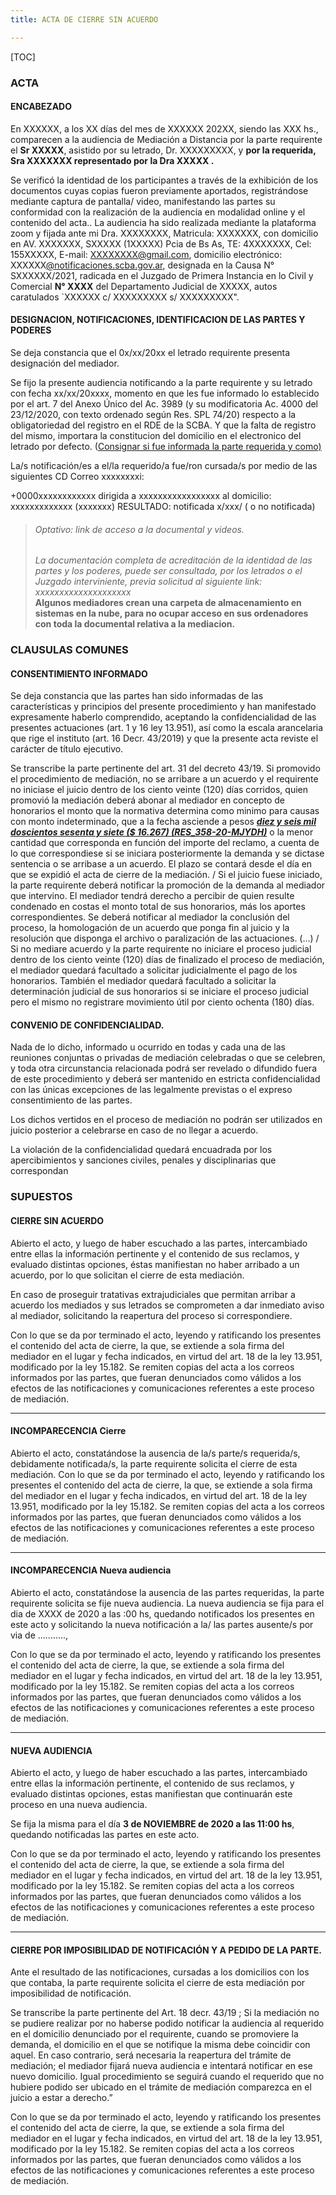 ```yaml
---
title: ACTA DE CIERRE SIN ACUERDO

---
```

[TOC]

### ACTA

#### ENCABEZADO

En XXXXXX, a los XX días del mes de XXXXXX 202XX, siendo las XXX hs., comparecen a la audiencia de Mediación a Distancia por la parte requirente el **Sr XXXXX**, asistido por su letrado, Dr. XXXXXXXXX, y **por la requerida, Sra XXXXXXX  representado por la Dra XXXXX .**

Se verificó la identidad de los participantes a través de la exhibición de los documentos cuyas copias fueron previamente aportados, registrándose mediante captura de pantalla/ video, manifestando las partes su conformidad con la realización de la audiencia en modalidad online y el contenido del acta.. La audiencia ha sido realizada mediante la plataforma zoom y fijada ante mi Dra. XXXXXXXX, Matricula: XXXXXXX, con domicilio en AV. XXXXXXX, SXXXXX (1XXXXX) Pcia de Bs As, TE: 4XXXXXXX, Cel: 155XXXXX, E-mail: [XXXXXXXX@gmail.com](mailto:drarosarioguerrero@gmail.com), domicilio electrónico: XXXXXX[@notificaciones.scba.gov.ar](mailto:2723621624@notificaciones.scba.gov.ar), designada en la Causa N° SXXXXXX/2021, radicada en el Juzgado de Primera Instancia en lo Civil y Comercial **N° XXXX** del Departamento Judicial de XXXXX, autos caratulados \`XXXXXX c/ XXXXXXXXX s/ XXXXXXXXX".

#### DESIGNACION, NOTIFICACIONES, IDENTIFICACION DE LAS PARTES Y PODERES

Se deja constancia que el 0x/xx/20xx el letrado requirente presenta designación del mediador.

Se fijo la presente audiencia notificando a la parte requirente y su letrado con fecha xx/xx/20xxxx, momento en que les fue informado lo establecido por el art. 7 del  Anexo Único del Ac. 3989 (y su modificatoria Ac. 4000 del 23/12/2020, con texto ordenado según Res. SPL 74/20) respecto a la obligatoriedad del registro en el RDE de la SCBA. Y que la falta de registro del mismo, importara la constitucion del domicilio en el electronico del letrado por defecto. ([Consignar si fue informada la parte requerida y como)]()

La/s notificación/es a el/la requerido/a fue/ron cursada/s por medio de las siguientes CD Correo xxxxxxxxi:

\+0000xxxxxxxxxxxx dirigida a xxxxxxxxxxxxxxxxx al domicilio: xxxxxxxxxxxxx (xxxxxxx) RESULTADO: notificada x/xxx/ ( o no notificada)

> ###### _Optativo: link de acceso a la documental y videos._
>
> _La documentación completa de acreditación de la identidad de las partes y los poderes, puede ser consultada, por los letrados o el Juzgado interviniente, previa solicitud al siguiente link: xxxxxxxxxxxxxxxxxxxx_  
> **Algunos mediadores crean una carpeta de almacenamiento en sistemas en la nube, para no ocupar acceso en sus ordenadores con toda la documental relativa a la mediacion.**

### CLAUSULAS COMUNES

#### CONSENTIMIENTO INFORMADO 

Se deja constancia que las partes han sido informadas de las características y principios del presente procedimiento y han manifestado expresamente haberlo comprendido, aceptando la confidencialidad de las presentes actuaciones (art. 1 y 16 ley 13.951), así como la escala arancelaria que rige el instituto (art. 16 Decr. 43/2019) y que la presente acta reviste el carácter de título ejecutivo.

Se transcribe la parte pertinente del art. 31 del decreto 43/19. Si promovido el procedimiento de mediación, no se arribare a un acuerdo y el requirente no iniciase el juicio dentro de los ciento veinte (120) días corridos, quien promovió la mediación deberá abonar al mediador en concepto de honorarios el monto que la normativa determina como minimo para causas con monto indeterminado, que a la fecha asciende a pesos [**_diez y seis mil doscientos sesenta y siete ($ 16.267) (RES_358-20-MJYDH)_**](http://www.mediaciones-ba.org.ar/documentos/disposiciones/RES_358-20-MJYDH-CON-ANEXO-HONORARIOS.pdf) o la menor cantidad que corresponda en función del importe del reclamo, a cuenta de lo que correspondiese si se iniciara posteriormente la demanda y se dictase sentencia o se arribase a un acuerdo. El plazo se contará desde el día en que se expidió el acta de cierre de la mediación. / Si el juicio fuese iniciado, la parte requirente deberá notificar la promoción de la demanda al mediador que intervino. El mediador tendrá derecho a percibir de quien resulte condenado en costas el monto total de sus honorarios, más los aportes correspondientes. Se deberá notificar al mediador la conclusión del proceso, la homologación de un acuerdo que ponga fin al juicio y la resolución que disponga el archivo o paralización de las actuaciones. (...) / Si no mediare acuerdo y la parte requirente no iniciare el proceso judicial dentro de los ciento veinte (120) días de finalizado el proceso de mediación, el mediador quedará facultado a solicitar judicialmente el pago de los honorarios. También el mediador quedará facultado a solicitar la determinación judicial de sus honorarios si se iniciare el proceso judicial pero el mismo no registrare movimiento útil por ciento ochenta (180) días.

#### CONVENIO DE CONFIDENCIALIDAD. 

Nada de lo dicho, informado u ocurrido en todas y cada una de las reuniones conjuntas o privadas de mediación celebradas o que se celebren, y toda otra circunstancia relacionada podrá ser revelado o difundido fuera de este procedimiento y deberá ser mantenido en estricta confidencialidad con las únicas excepciones de las legalmente previstas o el expreso consentimiento de las partes.

Los dichos vertidos en el proceso de mediación no podrán ser utilizados en juicio posterior a celebrarse en caso de no llegar a acuerdo.

La violación de la confidencialidad quedará encuadrada por los apercibimientos y sanciones civiles, penales y disciplinarias que correspondan

### SUPUESTOS 

#### CIERRE SIN ACUERDO

Abierto el acto, y luego de haber escuchado a las partes, intercambiado entre ellas la información pertinente y el contenido de sus reclamos, y evaluado distintas opciones, éstas manifiestan no haber arribado a un acuerdo, por lo que solicitan el cierre de esta mediación.

En caso de proseguir tratativas extrajudiciales que permitan arribar a acuerdo los mediados y sus letrados se comprometen a dar inmediato aviso al mediador, solicitando la reapertura del proceso si correspondiere.

Con lo que se da por terminado el acto, leyendo y ratificando los presentes el contenido del acta de cierre, la que, se extiende a sola firma del mediador en el lugar y fecha indicados, en virtud del art. 18 de la ley 13.951, modificado por la ley 15.182. Se remiten copias del acta a los correos informados por las partes, que fueran denunciados como válidos a los efectos de las notificaciones y comunicaciones referentes a este proceso de mediación.

***

#### **INCOMPARECENCIA Cierre**

Abierto el acto, constatándose la ausencia de la/s parte/s requerida/s, debidamente notificada/s, la parte requirente solicita el cierre de esta mediación. Con lo que se da por terminado el acto, leyendo y ratificando los presentes el contenido del acta de cierre, la que, se extiende a sola firma del mediador en el lugar y fecha indicados, en virtud del art. 18 de la ley 13.951, modificado por la ley 15.182. Se remiten copias del acta a los correos informados por las partes, que fueran denunciados como válidos a los efectos de las notificaciones y comunicaciones referentes a este proceso de mediación.

***

#### **INCOMPARECENCIA Nueva audiencia**

Abierto el acto, constatándose la ausencia de las partes requeridas, la parte requirente solicita se fije nueva audiencia. La nueva audiencia se fija para el dia de XXXX de 2020 a las :00 hs, quedando notificados los presentes en este acto y solicitando la nueva notificación a la/ las partes ausente/s por via de ...........,

Con lo que se da por terminado el acto, leyendo y ratificando los presentes el contenido del acta de cierre, la que, se extiende a sola firma del mediador en el lugar y fecha indicados, en virtud del art. 18 de la ley 13.951, modificado por la ley 15.182. Se remiten copias del acta a los correos informados por las partes, que fueran denunciados como válidos a los efectos de las notificaciones y comunicaciones referentes a este proceso de mediación.

***

#### **NUEVA AUDIENCIA**

Abierto el acto, y luego de haber escuchado a las partes, intercambiado entre ellas la información pertinente, el contenido de sus reclamos, y evaluado distintas opciones, estas manifiestan que continuarán este proceso en una nueva audiencia.

Se fija la misma para el día **3 de NOVIEMBRE de 2020 a las 11:00 hs**, quedando notificadas las partes en este acto.

Con lo que se da por terminado el acto, leyendo y ratificando los presentes el contenido del acta de cierre, la que, se extiende a sola firma del mediador en el lugar y fecha indicados, en virtud del art. 18 de la ley 13.951, modificado por la ley 15.182. Se remiten copias del acta a los correos informados por las partes, que fueran denunciados como válidos a los efectos de las notificaciones y comunicaciones referentes a este proceso de mediación.

***

#### **CIERRE POR IMPOSIBILIDAD DE NOTIFICACIÓN Y A PEDIDO DE LA PARTE.**

Ante el resultado de las notificaciones, cursadas a los domicilios con los que contaba, la parte requirente solicita el cierre de esta mediación por imposibilidad de notificación.

Se transcribe la parte pertinente del Art. 18 decr. 43/19 ; Si la mediación no se pudiere realizar por no haberse podido notificar la audiencia al requerido en el domicilio denunciado por el requirente, cuando se promoviere la demanda, el domicilio en el que se notifique la misma debe coincidir con aquel. En caso contrario, será necesaria la reapertura del trámite de mediación; el mediador fijará nueva audiencia e intentará notificar en ese nuevo domicilio. Igual procedimiento se seguirá cuando el requerido que no hubiere podido ser ubicado en el trámite de mediación comparezca en el juicio a estar a derecho.”

Con lo que se da por terminado el acto, leyendo y ratificando los presentes el contenido del acta de cierre, la que, se extiende a sola firma del mediador en el lugar y fecha indicados, en virtud del art. 18 de la ley 13.951, modificado por la ley 15.182. Se remiten copias del acta a los correos informados por las partes, que fueran denunciados como válidos a los efectos de las notificaciones y comunicaciones referentes a este proceso de mediación.